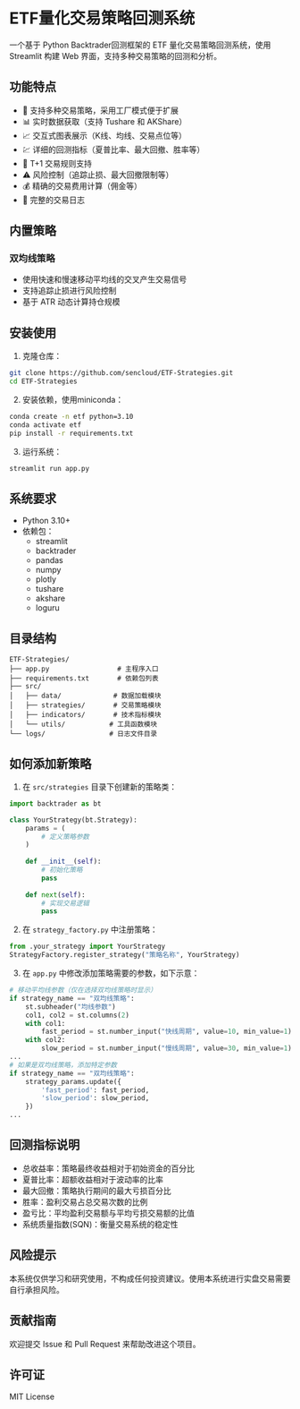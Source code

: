 # ETF量化交易策略回测系统

一个基于 Python Backtrader回测框架的 ETF 量化交易策略回测系统，使用 Streamlit 构建 Web 界面，支持多种交易策略的回测和分析。

## 功能特点

- 🚀 支持多种交易策略，采用工厂模式便于扩展
- 📊 实时数据获取（支持 Tushare 和 AKShare）
- 📈 交互式图表展示（K线、均线、交易点位等）
- 💹 详细的回测指标（夏普比率、最大回撤、胜率等）
- 🔄 T+1 交易规则支持
- ⚠️ 风险控制（追踪止损、最大回撤限制等）
- 💰 精确的交易费用计算（佣金等）
- 📝 完整的交易日志

## 内置策略

### 双均线策略
- 使用快速和慢速移动平均线的交叉产生交易信号
- 支持追踪止损进行风险控制
- 基于 ATR 动态计算持仓规模

## 安装使用

1. 克隆仓库：
```bash
git clone https://github.com/sencloud/ETF-Strategies.git
cd ETF-Strategies
```

2. 安装依赖，使用miniconda：
```bash
conda create -n etf python=3.10
conda activate etf
pip install -r requirements.txt
```

3. 运行系统：
```bash
streamlit run app.py
```

## 系统要求

- Python 3.10+
- 依赖包：
  - streamlit
  - backtrader
  - pandas
  - numpy
  - plotly
  - tushare
  - akshare
  - loguru

## 目录结构

```
ETF-Strategies/
├── app.py                 # 主程序入口
├── requirements.txt       # 依赖包列表
├── src/
│   ├── data/             # 数据加载模块
│   ├── strategies/       # 交易策略模块
│   ├── indicators/       # 技术指标模块
│   └── utils/           # 工具函数模块
└── logs/                # 日志文件目录
```

## 如何添加新策略

1. 在 `src/strategies` 目录下创建新的策略类：
```python
import backtrader as bt

class YourStrategy(bt.Strategy):
    params = (
        # 定义策略参数
    )
    
    def __init__(self):
        # 初始化策略
        pass
        
    def next(self):
        # 实现交易逻辑
        pass
```

2. 在 `strategy_factory.py` 中注册策略：
```python
from .your_strategy import YourStrategy
StrategyFactory.register_strategy("策略名称", YourStrategy)
```

3. 在 `app.py` 中修改添加策略需要的参数，如下示意：
```python
# 移动平均线参数（仅在选择双均线策略时显示）
if strategy_name == "双均线策略":
    st.subheader("均线参数")
    col1, col2 = st.columns(2)
    with col1:
        fast_period = st.number_input("快线周期", value=10, min_value=1)
    with col2:
        slow_period = st.number_input("慢线周期", value=30, min_value=1)
...
# 如果是双均线策略，添加特定参数
if strategy_name == "双均线策略":
    strategy_params.update({
        'fast_period': fast_period,
        'slow_period': slow_period,
    })
...
```

## 回测指标说明

- 总收益率：策略最终收益相对于初始资金的百分比
- 夏普比率：超额收益相对于波动率的比率
- 最大回撤：策略执行期间的最大亏损百分比
- 胜率：盈利交易占总交易次数的比例
- 盈亏比：平均盈利交易额与平均亏损交易额的比值
- 系统质量指数(SQN)：衡量交易系统的稳定性

## 风险提示

本系统仅供学习和研究使用，不构成任何投资建议。使用本系统进行实盘交易需要自行承担风险。

## 贡献指南

欢迎提交 Issue 和 Pull Request 来帮助改进这个项目。

## 许可证

MIT License
